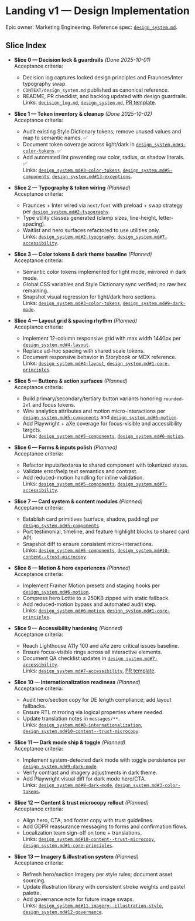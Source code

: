 # Landing v1 — Design Implementation

Epic owner: Marketing Engineering. Reference spec: [`design_system.md`](design_system.md).

## Slice Index

- **Slice 0 — Decision lock & guardrails** *(Done 2025-10-01)*  
  Acceptance criteria:  
  - Decision log captures locked design principles and Fraunces/Inter typography swap.  
  - `CONTEXT/design_system.md` published as canonical reference.  
  - README, PR checklist, and backlog updated with design guardrails.  
  Links: [`decision_log.md`](decision_log.md#louhen-landing--design-system-locked-2025-10-01), [`design_system.md`](design_system.md), [PR template](../.github/pull_request_template.md).

- **Slice 1 — Token inventory & cleanup** *(Done 2025-10-02)*  
  Acceptance criteria:  
  - Audit existing Style Dictionary tokens; remove unused values and map to semantic names. ✅  
  - Document token coverage across light/dark in [`design_system.md#3-color-tokens`](design_system.md#3-color-tokens). ✅  
  - Add automated lint preventing raw color, radius, or shadow literals. ✅  
  Links: [`design_system.md#3-color-tokens`](design_system.md#3-color-tokens), [`design_system.md#5-components`](design_system.md#5-components), [`design_system.md#13-exceptions`](design_system.md#13-exceptions).

- **Slice 2 — Typography & token wiring** *(Planned)*  
  Acceptance criteria:  
  - Fraunces + Inter wired via `next/font` with preload + swap strategy per [`design_system.md#2-typography`](design_system.md#2-typography).  
  - Type utility classes generated (clamp sizes, line-height, letter-spacing).  
  - Waitlist and hero surfaces refactored to use utilities only.  
  Links: [`design_system.md#2-typography`](design_system.md#2-typography), [`design_system.md#7-accessibility`](design_system.md#7-accessibility).

- **Slice 3 — Color tokens & dark theme baseline** *(Planned)*  
  Acceptance criteria:  
  - Semantic color tokens implemented for light mode, mirrored in dark mode.  
  - Global CSS variables and Style Dictionary sync verified; no raw hex remaining.  
  - Snapshot visual regression for light/dark hero sections.  
  Links: [`design_system.md#3-color-tokens`](design_system.md#3-color-tokens), [`design_system.md#9-dark-mode`](design_system.md#9-dark-mode).

- **Slice 4 — Layout grid & spacing rhythm** *(Planned)*  
  Acceptance criteria:  
  - Implement 12-column responsive grid with max width 1440px per [`design_system.md#4-layout`](design_system.md#4-layout).  
  - Replace ad-hoc spacing with shared scale tokens.  
  - Document responsive behavior in Storybook or MDX reference.  
  Links: [`design_system.md#4-layout`](design_system.md#4-layout), [`design_system.md#1-core-principles`](design_system.md#1-core-principles).

- **Slice 5 — Buttons & action surfaces** *(Planned)*  
  Acceptance criteria:  
  - Build primary/secondary/tertiary button variants honoring `rounded-2xl` and focus tokens.  
  - Wire analytics attributes and motion micro-interactions per [`design_system.md#5-components`](design_system.md#5-components) and [`design_system.md#6-motion`](design_system.md#6-motion).  
  - Add Playwright + aXe coverage for focus-visible and accessibility targets.  
  Links: [`design_system.md#5-components`](design_system.md#5-components), [`design_system.md#6-motion`](design_system.md#6-motion).

- **Slice 6 — Forms & inputs polish** *(Planned)*  
  Acceptance criteria:  
  - Refactor inputs/textarea to shared component with tokenized states.  
  - Validate error/help text semantics and contrast.  
  - Add reduced-motion handling for inline validation.  
  Links: [`design_system.md#5-components`](design_system.md#5-components), [`design_system.md#7-accessibility`](design_system.md#7-accessibility).

- **Slice 7 — Card system & content modules** *(Planned)*  
  Acceptance criteria:  
  - Establish card primitives (surface, shadow, padding) per [`design_system.md#5-components`](design_system.md#5-components).  
  - Port testimonial, timeline, and feature highlight blocks to shared card API.  
  - Snapshot diff to ensure consistent micro-interactions.  
  Links: [`design_system.md#5-components`](design_system.md#5-components), [`design_system.md#10-content--trust-microcopy`](design_system.md#10-content--trust-microcopy).

- **Slice 8 — Motion & hero experiences** *(Planned)*  
  Acceptance criteria:  
  - Implement Framer Motion presets and staging hooks per [`design_system.md#6-motion`](design_system.md#6-motion).  
  - Compress hero Lottie to ≤ 250KB zipped with static fallback.  
  - Add reduced-motion bypass and automated audit step.  
  Links: [`design_system.md#6-motion`](design_system.md#6-motion), [`design_system.md#1-core-principles`](design_system.md#1-core-principles).

- **Slice 9 — Accessibility hardening** *(Planned)*  
  Acceptance criteria:  
  - Reach Lighthouse A11y 100 and aXe zero critical issues baseline.  
  - Ensure focus-visible rings across all interactive elements.  
  - Document QA checklist updates in [`design_system.md#7-accessibility`](design_system.md#7-accessibility).  
  Links: [`design_system.md#7-accessibility`](design_system.md#7-accessibility), [PR template](../.github/pull_request_template.md).

- **Slice 10 — Internationalization readiness** *(Planned)*  
  Acceptance criteria:  
  - Audit hero/section copy for DE length compliance; add layout fallbacks.  
  - Ensure RTL mirroring via logical properties where needed.  
  - Update translation notes in `messages/**`.  
  Links: [`design_system.md#8-internationalization`](design_system.md#8-internationalization), [`design_system.md#10-content--trust-microcopy`](design_system.md#10-content--trust-microcopy).

- **Slice 11 — Dark mode ship & toggle** *(Planned)*  
  Acceptance criteria:  
  - Implement system-detected dark mode with toggle persistence per [`design_system.md#9-dark-mode`](design_system.md#9-dark-mode).  
  - Verify contrast and imagery adjustments in dark theme.  
  - Add Playwright visual diff for dark mode hero/CTA.  
  Links: [`design_system.md#9-dark-mode`](design_system.md#9-dark-mode), [`design_system.md#3-color-tokens`](design_system.md#3-color-tokens).

- **Slice 12 — Content & trust microcopy rollout** *(Planned)*  
  Acceptance criteria:  
  - Align hero, CTA, and footer copy with trust guidelines.  
  - Add GDPR reassurance messaging to forms and confirmation flows.  
  - Localization team sign-off on tone + translations.  
  Links: [`design_system.md#10-content--trust-microcopy`](design_system.md#10-content--trust-microcopy), [`design_system.md#1-core-principles`](design_system.md#1-core-principles).

- **Slice 13 — Imagery & illustration system** *(Planned)*  
  Acceptance criteria:  
  - Refresh hero/section imagery per style rules; document asset sourcing.  
  - Update illustration library with consistent stroke weights and pastel palette.  
  - Add governance note for future image swaps.  
  Links: [`design_system.md#11-imagery--illustration-style`](design_system.md#11-imagery--illustration-style), [`design_system.md#12-governance`](design_system.md#12-governance).
